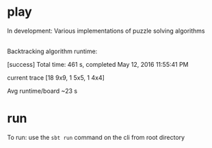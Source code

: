 # play
In development: Various implementations of puzzle solving algorithms<br><br>

Backtracking algorithm runtime:

[success] Total time: 461 s, completed May 12, 2016 11:55:41 PM

current trace [18 9x9, 1 5x5, 1 4x4]

Avg runtime/board ~23 s


# run
To run: use the `sbt run` command on the cli from root directory
